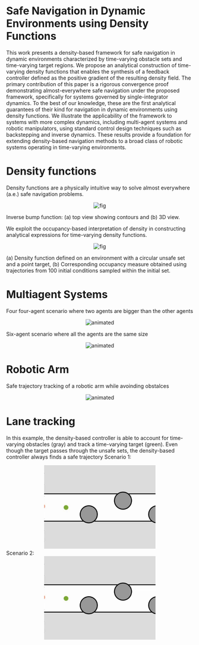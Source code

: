 # Safe Navigation in Dynamic Environments using Density Functions
This work presents a density-based framework for safe navigation in dynamic environments characterized by time-varying obstacle sets and time-varying target regions. We propose an analytical construction of time-varying density functions that enables the synthesis of a feedback controller defined as the positive gradient of the resulting density field. The primary contribution of this paper is a rigorous convergence proof demonstrating almost-everywhere safe navigation under the proposed framework, specifically for systems governed by single-integrator dynamics. To the best of our knowledge, these are the first analytical guarantees of their kind for navigation in dynamic environments using density functions. We illustrate the applicability of the framework to systems with more complex dynamics, including multi-agent systems and robotic manipulators, using standard control design techniques such as backstepping and inverse dynamics. These results provide a foundation for extending density-based navigation methods to a broad class of robotic systems operating in time-varying environments.

# Density functions
Density functions are a physically intuitive way to solve almost everywhere (a.e.) safe navigation problems.
<p align="center">
  <img src="figures_paper/density_figure.png" alt="fig" width="600" />
</p>
Inverse bump function: (a) top view showing contours and (b) 3D view.

We exploit the occupancy-based interpretation of density in constructing analytical expressions for time-varying density functions.
<p align="center">
  <img src="figures_paper/occ_map.png" alt="fig" width="600" />
</p>
(a) Density function defined on an environment with a circular unsafe set and a point target, (b) Corresponding occupancy measure obtained using trajectories from 100 initial conditions sampled within the initial set.

# Multiagent Systems
Four four-agent scenario where two agents are bigger than the other agents
<p align="center">
  <img src="animations/4_agent_scenario_2.gif" alt="animated" />
</p>

Six-agent scenario where all the agents are the same size
<p align="center">
  <img src="animations/6_agent_scenario.gif" alt="animated" />
</p>


# Robotic Arm
Safe trajectory tracking of a robotic arm while avoinding obstalces
<p align="center">
  <img src="animations/planarRR.gif" alt="animated" width="400"/>
</p>

# Lane tracking
In this example, the density-based controller is able to account for time-varying obstacles (gray) and track a time-varying target (green). Even though the target passes through the unsafe sets, the density-based controller always finds a safe trajectory 
Scenario 1:
<div align="center">
  <img src="animations/lane_tracking1.gif" width="300" alt="Lane tracking 1" />
</div>
Scenario 2:
<div align="center">
  <img src="animations/lane_tracking1.gif" width="300" alt="Lane tracking 2" />
</div>

